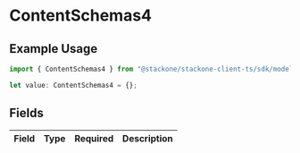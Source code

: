 # ContentSchemas4

## Example Usage

```typescript
import { ContentSchemas4 } from "@stackone/stackone-client-ts/sdk/models/shared";

let value: ContentSchemas4 = {};
```

## Fields

| Field       | Type        | Required    | Description |
| ----------- | ----------- | ----------- | ----------- |
